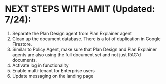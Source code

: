# NEXT STEPS WITH AMIT (Updated: 7/24):

1. Separate the Plan Design agent from Plan Explainer agent
2. Clean up the document database. There is a lot of duplication in Google Firestore.
3. Similar to Policy Agent, make sure that Plan Design and Plan Explainer agents are also using the full document set and not just RAG'd documents.
4. Activate log in functionality
5. Enable multi-tenant for Enterprise users
6. Update messaging on the landing page

